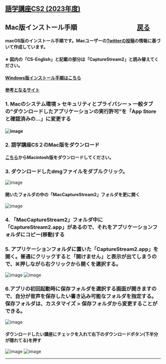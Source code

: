 ## [語学講座CS2 (2023年度)](https://csreviser.github.io/CaptureStream2/) 
## Mac版インストール手順　　　　　　　　　    [戻る](https://csreviser.github.io/CaptureStream2/) 
####  macOS版のインストール手順です。Macユーザーの[Twitterの投稿](https://twitter.com/Miiaaenglish/status/1515131329112858626?s=20&t=fKw38ZN5fkIG9q911hDAFw)の情報に基づいて作成しています。        
####  ※ 図内の「CS-English」と記載の部分は「CaptureStream2」と読み替えてください。             
####  [Windows版インストール手順はこちら](https://csreviser.github.io/CaptureStream2/install_win)
####  [参考となるサイト](https://dokugakuenglish.com/listening/nhkradiodownload/#1Windows_Mac)


### 1. Macのシステム環境 > セキュリティとプライバシー > 一般タブの”ダウンロードしたアプリケーションの実行許可”を「App Storeと確認済みの…」に変更する                       
####    ![image](https://user-images.githubusercontent.com/46049273/169676247-6b198f17-0936-4c05-8d60-fa20df507929.png)

### 2. 語学講座CS２のMac版をダウンロード                    
####     [こちら](https://csreviser.github.io/CS-English/CS2)からMacintosh版をダウンロードしてください。

### 3. ダウンロードしたdmgファイルをダブルクリック。           
   ![image](https://user-images.githubusercontent.com/46049273/169676318-0ee0598c-659b-4366-a58a-57693b4a2146.png)

####  開いたフォルダの中の「MacCaptureStream2」フォルダを更に開く
   ![image](https://user-images.githubusercontent.com/46049273/169676337-0d28d1db-df47-406d-ac20-60bffac6b152.png)

### 4. 「MacCaptureStream2」フォルダ中に「CaptureStream2.app」があるので、それをアプリケーションフォルダにコピー(移動)する               

### 5. アプリケーションフォルダに置いた「CaptureStream2.app」を開く。普通にクリックすると「開けません」と表示が出てしまうので、⌘押しながら右クリックから開くを選択する。          
   ![image](https://user-images.githubusercontent.com/46049273/169676481-8707c1b7-9fa1-45f6-a8ef-dc74b529cd01.png)
   ![image](https://user-images.githubusercontent.com/46049273/169676487-7c828631-34d1-4fae-913d-cbdca381f031.png)

### 6.アプリの初回起動時に保存フォルダを選択する画面が開きますので、自分が音声を保存したい書き込み可能なフォルダを指定する。保存フォルダは、カスタマイズ > 保存フォルダから変更することができる。
   ![image](https://user-images.githubusercontent.com/46049273/169676522-675d76f5-df5e-4fe2-b8f7-14d9dbad39b1.png)


####  ダウンロードしたい講座にチェックを入れて右下のダウンロードボタン(下半分が隠れてる)を押す          
   ![image](https://user-images.githubusercontent.com/46049273/169676561-91ea3309-d028-40a7-bfcf-be90fde9bc8f.png)
   ![image](https://user-images.githubusercontent.com/46049273/169676549-d258eee2-9442-4205-901f-1b8ede103708.png)



*** 
 <link rel="shortcut icon" type="image/x-icon" href="https://avatars.githubusercontent.com/u/46049273?v=4">
 <meta name="twitter:image:src" content="https://avatars.githubusercontent.com/u/46049273?v=4">
